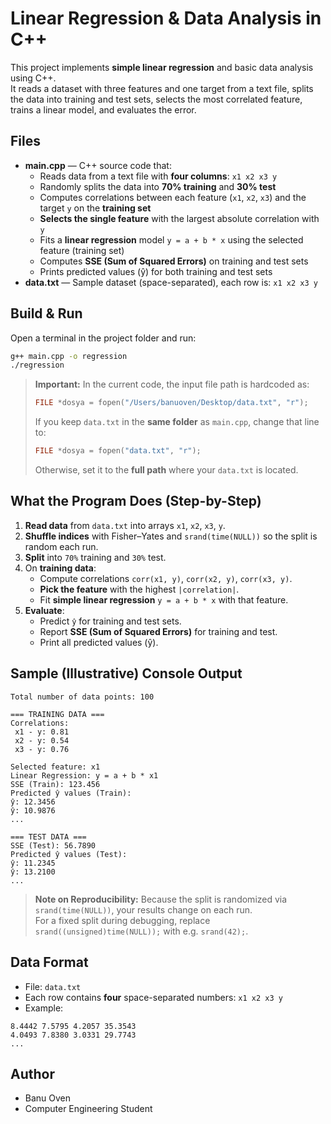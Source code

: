 # Linear Regression & Data Analysis in C++

This project implements **simple linear regression** and basic data analysis using C++.  
It reads a dataset with three features and one target from a text file, splits the data into training and test sets, selects the most correlated feature, trains a linear model, and evaluates the error.

##  Files
- **main.cpp** — C++ source code that:
  - Reads data from a text file with **four columns**: `x1 x2 x3 y`
  - Randomly splits the data into **70% training** and **30% test**
  - Computes correlations between each feature (`x1`, `x2`, `x3`) and the target `y` on the **training set**
  - **Selects the single feature** with the largest absolute correlation with `y`
  - Fits a **linear regression** model `y = a + b * x` using the selected feature (training set)
  - Computes **SSE (Sum of Squared Errors)** on training and test sets
  - Prints predicted values (ŷ) for both training and test sets
- **data.txt** — Sample dataset (space-separated), each row is: `x1 x2 x3 y`

##  Build & Run
Open a terminal in the project folder and run:
```bash
g++ main.cpp -o regression
./regression
```

> **Important:** In the current code, the input file path is hardcoded as:
> ```c
> FILE *dosya = fopen("/Users/banuoven/Desktop/data.txt", "r");
> ```
> If you keep `data.txt` in the **same folder** as `main.cpp`, change that line to:
> ```c
> FILE *dosya = fopen("data.txt", "r");
> ```
> Otherwise, set it to the **full path** where your `data.txt` is located.

##  What the Program Does (Step-by-Step)
1. **Read data** from `data.txt` into arrays `x1`, `x2`, `x3`, `y`.
2. **Shuffle indices** with Fisher–Yates and `srand(time(NULL))` so the split is random each run.
3. **Split** into `70%` training and `30%` test.
4. On **training data**:
   - Compute correlations `corr(x1, y)`, `corr(x2, y)`, `corr(x3, y)`.
   - **Pick the feature** with the highest `|correlation|`.
   - Fit **simple linear regression** `y = a + b * x` with that feature.
5. **Evaluate**:
   - Predict `ŷ` for training and test sets.
   - Report **SSE (Sum of Squared Errors)** for training and test.
   - Print all predicted values (ŷ).

##  Sample (Illustrative) Console Output
```text
Total number of data points: 100

=== TRAINING DATA ===
Correlations:
 x1 - y: 0.81
 x2 - y: 0.54
 x3 - y: 0.76

Selected feature: x1
Linear Regression: y = a + b * x1
SSE (Train): 123.456
Predicted ŷ values (Train):
ŷ: 12.3456
ŷ: 10.9876
...

=== TEST DATA ===
SSE (Test): 56.7890
Predicted ŷ values (Test):
ŷ: 11.2345
ŷ: 13.2100
...
```

> **Note on Reproducibility:** Because the split is randomized via `srand(time(NULL))`, your results change on each run.  
> For a fixed split during debugging, replace `srand((unsigned)time(NULL));` with e.g. `srand(42);`.

##  Data Format
- File: `data.txt`  
- Each row contains **four** space-separated numbers: `x1 x2 x3 y`  
- Example:
```text
8.4442 7.5795 4.2057 35.3543
4.0493 7.8380 3.0331 29.7743
...
```

##  Author
- Banu Oven
- Computer Engineering Student
